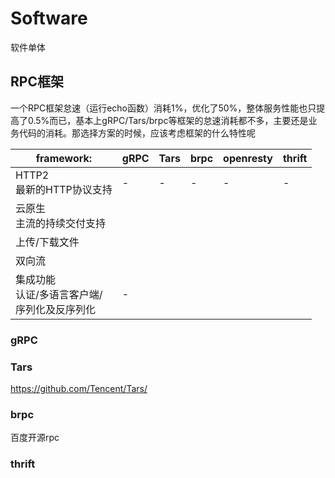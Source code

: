 # Software
软件单体

## RPC框架
一个RPC框架怠速（运行echo函数）消耗1%，优化了50%，整体服务性能也只提高了0.5%而已，基本上gRPC/Tars/brpc等框架的怠速消耗都不多，主要还是业务代码的消耗。那选择方案的时候，应该考虑框架的什么特性呢

framework:|gRPC|Tars|brpc|openresty|thrift
-|-|-|-|-|-
HTTP2<br>最新的HTTP协议支持|-|-|-|-|-
云原生<br>主流的持续交付支持|
上传/下载文件|
双向流|
集成功能<br>认证/多语言客户端/<br>序列化及反序列化|-


### gRPC
### Tars
https://github.com/Tencent/Tars/
### brpc
百度开源rpc

### thrift